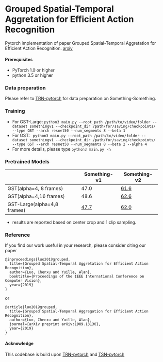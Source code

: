 # Grouped Spatial-Temporal Aggretation for Efficient Action Recognition

Pytorch implementation of paper Grouped Spatial-Temporal Aggretation for Efficient Action Recognition. [arxiv](https://arxiv.org/abs/1909.13130)


#### Prerequisites
* PyTorch 1.0 or higher
* python 3.5 or higher

### Data preparation
Please refer to [TRN-pytorch](https://github.com/metalbubble/TRN-pytorch) for data preparation on Something-Something.

### Training
* For GST-Large:
`python3 main.py --root_path /path/to/video/folder --dataset somethingv1 --checkpoint_dir /path/for/saving/checkpoints/  --type GST --arch resnet50 --num_segments 8 --beta 1`
* For GST:
` python3 main.py --root_path /path/to/video/folder --dataset somethingv1 --checkpoint_dir /path/for/saving/checkpoints/  --type GST --arch resnet50 --num_segments 8 --beta 2 --alpha 4`
* For more details, please type `python3 main.py -h`

### Pretrained Models
  |                              | Something-v1 | Something-v2 |
  |------------------------------| -------------| -------------|
  |GST(alpha=4, 8 frames)        | 47.0     |  [61.6](https://drive.google.com/file/d/18xiD9C2GS0YcdrAzTUbW7ylv6XbrWkdS/view?usp=sharing)    |
  |GST(alpha=4,16 frames)        | 48.6     |  [62.6](https://drive.google.com/file/d/1llsMnRFEaKLPcCNG4uk2ls9K8iuLVGFi/view?usp=sharing)    |
  |GST-Large(alpha=4,8 frames)   | [47.7](https://drive.google.com/file/d/1TvgmZqv-20P77jKmqWNoJA7tewqJC_nK/view?usp=sharing)     |  [62.0](https://drive.google.com/file/d/1Ymc_NK5WK47Z4qAoVEJI3wBGlbuwaFdw/view?usp=sharing)    |
  
 * results are reported based on center crop  and 1 clip sampling. 




### Reference
If you find our work useful in your research, please consider citing our paper
```
@inproceedings{luo2019grouped,
  title={Grouped Spatial-Temporal Aggretation for Efficient Action Recognition},
  author={Luo, Chenxu and Yuille, Alan},
  booktitle={Proceedings of the IEEE International Conference on Computer Vision},
  year={2019}
} 
```
or
```
@article{luo2019grouped,
  title={Grouped Spatial-Temporal Aggregation for Efficient Action Recognition},
  author={Luo, Chenxu and Yuille, Alan},
  journal={arXiv preprint arXiv:1909.13130},
  year={2019}
}
```

#### Acknowledge
This codebase is build upon [TRN-pytorch](https://github.com/metalbubble/TRN-pytorch) and [TSN-pytorch](https://github.com/yjxiong/tsn-pytorch)



